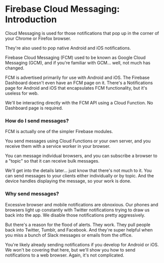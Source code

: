 # Firebase Cloud Messaging: Introduction

Cloud Messaging is used for those notifications that pop up in the corner of your Chrome or Firefox browser.

They're also used to pop native Android and iOS notifications.

Firebase Cloud Messaging (FCM) used to be known as Google Cloud Messaging (GCM), and if you're familiar with GCM... well, not much has changed.

FCM is advertised primarily for use with Android and iOS. The Firebase Dashboard doesn't even have an FCM page on it. There's a Notifications page for Android and iOS that encapsulates FCM functionality, but it's useless for web.

We'll be interacting directly with the FCM API using a Cloud Function. No Dashboard page is required.

### How do I send messages?

FCM is actually one of the simpler Firebase modules. 

You send messages using Cloud Functions or your own server, and you receive them with a service worker in your browser.

You can message individual browsers, and you can subscribe a browser to a "topic" so that it can receive bulk messages.

We'll get into the details later... just know that there's not much to it. You can send messages to your clients either individually or by topic. And the device handles displaying the message, so your work is done.

### Why send messages?

Excessive browser and mobile notifications are obnoxious. Our phones and browsers light up constantly with Twitter notifications trying to draw us back into the app. We disable those notifications pretty aggressively.

But there's a reason for the flood of alerts. They work. They pull people back into Twitter, Tumblr, and Facebook. And they're super helpful when you miss a bunch of Slack messages or emails from the office.

You're likely already sending notifications if you develop for Android or iOS. We won't be covering that here, but we'll show you how to send notifications to a web browser. Again, it's not complicated.
